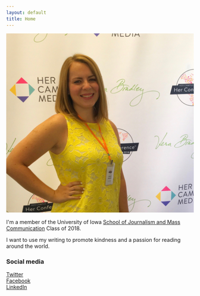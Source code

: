 ```yaml
---
layout: default
title: Home
---
```


![Her Conference 2016](public/IMG_8954.jpg)

I'm a member of the University of Iowa [School of Journalism and Mass Communication](http://clas.uiowa.edu/sjmc/) Class of 2018.

I want to use my writing to promote kindness and a passion for reading around the world. 

### Social media

<!-- go to http://fontawesome.io/icons/ to see more icons -->
<p class="social-icons">
<a href="http://twitter.com/sarah_m_nelson"><i class="fa fa-twitter-square" aria-hidden="true"></i>Twitter</a>
<br>
<a href="http://facebook.com/sarah.nelson.3720"><i class="fa fa-facebook-square" aria-hidden="true"></i>Facebook</a>
<br>
<a href="http://linkedin.com/in/sarah-nelson-8a017182"><i class="fa fa-linkedin-square" aria-hidden="true"></i>LinkedIn</a>
</p>
